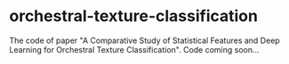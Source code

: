 # orchestral-texture-classification
The code of paper "A Comparative Study of Statistical Features and Deep Learning for Orchestral Texture Classification".
Code coming soon...
